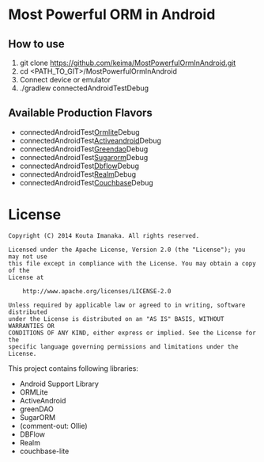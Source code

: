 # Most Powerful ORM in Android

## How to use

1. git clone https://github.com/keima/MostPowerfulOrmInAndroid.git
2. cd <PATH_TO_GIT>/MostPowerfulOrmInAndroid
3. Connect device or emulator
4. ./gradlew connectedAndroidTest<ProductionFlavor>Debug

## Available Production Flavors

- connectedAndroidTest<u>Ormlite</u>Debug
- connectedAndroidTest<u>Activeandroid</u>Debug
- connectedAndroidTest<u>Greendao</u>Debug
- connectedAndroidTest<u>Sugarorm</u>Debug
- connectedAndroidTest<u>Dbflow</u>Debug
- connectedAndroidTest<u>Realm</u>Debug
- connectedAndroidTest<u>Couchbase</u>Debug

# License

```
Copyright (C) 2014 Kouta Imanaka. All rights reserved.

Licensed under the Apache License, Version 2.0 (the "License"); you may not use
this file except in compliance with the License. You may obtain a copy of the
License at

    http://www.apache.org/licenses/LICENSE-2.0

Unless required by applicable law or agreed to in writing, software distributed
under the License is distributed on an "AS IS" BASIS, WITHOUT WARRANTIES OR
CONDITIONS OF ANY KIND, either express or implied. See the License for the
specific language governing permissions and limitations under the License.
```

This project contains following libraries:

- Android Support Library
- ORMLite
- ActiveAndroid
- greenDAO
- SugarORM
- (comment-out: Ollie)
- DBFlow
- Realm
- couchbase-lite

